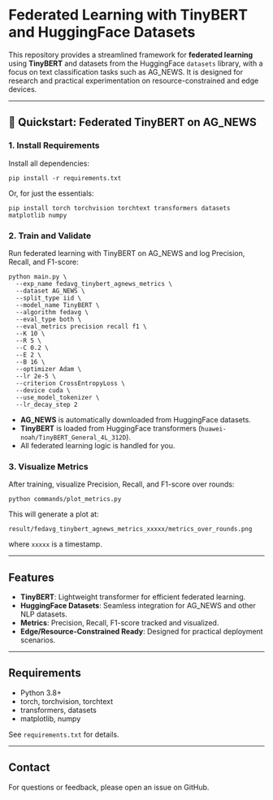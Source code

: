 
# Federated Learning with TinyBERT and HuggingFace Datasets

This repository provides a streamlined framework for **federated learning** using **TinyBERT** and datasets from the HuggingFace `datasets` library, with a focus on text classification tasks such as AG_NEWS. It is designed for research and practical experimentation on resource-constrained and edge devices.

---

## 🚀 Quickstart: Federated TinyBERT on AG_NEWS

### 1. Install Requirements

Install all dependencies:
```
pip install -r requirements.txt
```

Or, for just the essentials:
```
pip install torch torchvision torchtext transformers datasets matplotlib numpy
```

### 2. Train and Validate

Run federated learning with TinyBERT on AG_NEWS and log Precision, Recall, and F1-score:

```
python main.py \
  --exp_name fedavg_tinybert_agnews_metrics \
  --dataset AG_NEWS \
  --split_type iid \
  --model_name TinyBERT \
  --algorithm fedavg \
  --eval_type both \
  --eval_metrics precision recall f1 \
  --K 10 \
  --R 5 \
  --C 0.2 \
  --E 2 \
  --B 16 \
  --optimizer Adam \
  --lr 2e-5 \
  --criterion CrossEntropyLoss \
  --device cuda \
  --use_model_tokenizer \
  --lr_decay_step 2
```

- **AG_NEWS** is automatically downloaded from HuggingFace datasets.
- **TinyBERT** is loaded from HuggingFace transformers (`huawei-noah/TinyBERT_General_4L_312D`).
- All federated learning logic is handled for you.

### 3. Visualize Metrics

After training, visualize Precision, Recall, and F1-score over rounds:
```
python commands/plot_metrics.py
```
This will generate a plot at:
```
result/fedavg_tinybert_agnews_metrics_xxxxx/metrics_over_rounds.png
```
where `xxxxx` is a timestamp.

---

## Features
- **TinyBERT**: Lightweight transformer for efficient federated learning.
- **HuggingFace Datasets**: Seamless integration for AG_NEWS and other NLP datasets.
- **Metrics**: Precision, Recall, F1-score tracked and visualized.
- **Edge/Resource-Constrained Ready**: Designed for practical deployment scenarios.

---

## Requirements
- Python 3.8+
- torch, torchvision, torchtext
- transformers, datasets
- matplotlib, numpy

See `requirements.txt` for details.

---

## Contact
For questions or feedback, please open an issue on GitHub.
